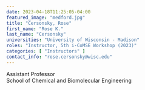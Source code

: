 ```yaml
---
date: 2023-04-18T11:25:05-04:00
featured_image: "medford.jpg"
title: "Cersonsky, Rose"
first_name: "Rose K."
last_name: "Cersonsky"
universities: "University of Wisconsin - Madison"
roles: "Instructor, 5th i-CoMSE Workshop (2023)"
categories: [ "Instructors" ]
contact_info: "rose.cersonsky@wisc.edu"
---
```


Assistant Professor\
School of Chemical and Biomolecular Engineering
